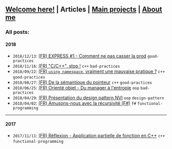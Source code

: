 ## [Welcome here!](index.md) | Articles | [Main projects](projects.md) | [About me](about.md)

### All posts:

#### 2018
- `2018/12/13`: [(FR) EXPRESS #1 - Comment ne pas casser la prod](articles/fr/2018/express1_script_prod.md) `good-practices`
- `2018/11/16`: [(FR) "C/C++", stop !](articles/fr/2018/c_cpp_stop.md) `c++` `bad-practices`
- `2018/09/22`: [(FR) `using namespace`, vraiment une mauvaise pratique ?](articles/fr/2018/using_namespace.md) `c++` `good-practices`
- `2018/08/27`: [(FR) De la sémantique du pointeur](articles/fr/2018/semantique_pointeur.md) `c++` `good-practices`
- `2018/06/25`: [(FR) Orienté objet - Du manager à l'entropie](articles/fr/2018/manager.md) `oop` `bad-practices`
- `2018/04/29`: [(FR) Présentation du design pattern NVI](articles/fr/2018/nvi.md) `oop` `design-pattern`
- `2018/04/02`: [(FR) Amusons-nous avec la récursivité (F#)](articles/fr/2018/recursivite.md) `f#` `functional-programming`

---
#### 2017
- `2017/11/11`: [(FR) Réflexion - Application partielle de fonction en C++](articles/fr/2017/curryfication_cpp.md) `c++` `functional-programming`
